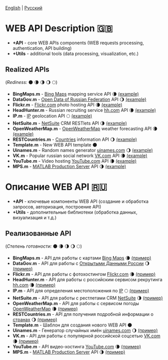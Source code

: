 [English](#web-api-description-gb) | [Русский](#Описание-web-api-ru)

# WEB API Description :gb:
- **+API** - core WEB APIs components (WEB requests processing, authentication, API building)
- **+Utils** - additional tools (data processing, visualization, etc.)
## Realized APIs
(*Rediness:* :new_moon: :waning_crescent_moon: :last_quarter_moon: :waning_gibbous_moon: :full_moon:)
- **BingMaps.m** - [Bing Maps](https://msdn.microsoft.com/en-us/library/ff701713.aspx) mapping service API :waning_crescent_moon: [(example)](../examples/bingmaps_example.m)
- **DataGov.m** - [Open Data of Russian Federation](https://data.gov.ru/pravila-i-rekomendacii) API :waning_gibbous_moon: [(example)](../examples/datagov_example.m)
- **Flickr.m** - [Flickr.com](https://www.flickr.com/services/api) photo hosting API :waning_crescent_moon: [(example)](../examples/flickr_example.m)
- **HeadHunter.m** - Russian recruiting service [hh.com](https://dev.hh.ru) API :waning_crescent_moon: [(example)](../examples/headhunter_example.m)
- **IP.m** - [IP](http://ip-api.com/) geolocation API :full_moon: [(example)](../examples/ip_example.m)
- **NetSuite.m** - [NetSuite](http://netsuite.com/) CRM RESTlets API :last_quarter_moon: [(example)](../examples/netsuite_example.m)
- **OpenWeatherMap.m** - [OpenWeatherMap](https://openweathermap.org/api) weather forecasting API :waning_crescent_moon: [(example)](../examples/openweathermap_example.m)
- **RESTCountries.m** - [Countries](http://restcountries.eu/) information API :waning_gibbous_moon: [(example)](../examples/restcountries_example.m)
- **Template.m** - New WEB API template :new_moon:
- **Uinames.m** - Random names generator [uinames.com](https://uinames.com/) :waning_gibbous_moon: [(example)](../examples/uinames_example.m)
- **VK.m** - Popular russian social network [VK.com](https://vk.com/dev/manuals) API :waning_crescent_moon: [(example)](../examples/vk_example.m)
- **YouTube.m** - Video hosting [YouTube.com](https://www.youtube.com/yt/dev/) API :waning_crescent_moon: [(example)](../examples/youtube_example.m)
- **MPS.m** - [MATLAB Production Server](https://www.mathworks.com/products/matlab-production-server.html) API :last_quarter_moon: [(example)](../examples/mps_example.m)

# Описание WEB API :ru:
- **+API** - ключевые компоненты WEB API (создание и обработка запросов, авторизация, построение API)
- **+Utils** - дополнительные библиотеки (обработка данных, визуализация и т.д.)
## Реализованные API
(*Степень готовности:* :new_moon: :waning_crescent_moon: :last_quarter_moon: :waning_gibbous_moon: :full_moon:)
- **BingMaps.m** - API для работы с картами [Bing Maps](https://msdn.microsoft.com/en-us/library/ff701713.aspx) :waning_crescent_moon: [(пример)](../examples/bingmaps_example.m)
- **DataGov.m** - API для работы с [Открытыми Данными России](https://data.gov.ru/pravila-i-rekomendacii) :waning_gibbous_moon: [(пример)](../examples/datagov_example.m)
- **Flickr.m** - API для работы с фотохостингом [Flickr.com](https://www.flickr.com/services/api) :waning_crescent_moon: [(пример)](../examples/flickr_example.m)
- **HeadHunter.m** - API для работы с российским сервисом рекрутинга [hh.com](https://dev.hh.ru) :waning_crescent_moon: [(пример)](../examples/headhunter_example.m)
- **IP.m** - API для определения местоположения по [IP](http://ip-api.com/) :full_moon: [(пример)](../examples/ip_example.m)
- **NetSuite.m** - API для работы с рестлетами CRM [NetSuite](http://netsuite.com/) :last_quarter_moon: [(пример)](../examples/netsuite_example.m)
- **OpenWeatherMap.m** - API для работы с сервисом погоды [OpenWeatherMap](https://openweathermap.org/api) :waning_crescent_moon: [(пример)](../examples/openweathermap_example.m)
- **RESTCountries.m** - API для получения подробной информации о [странах](http://restcountries.eu/) :waning_gibbous_moon: [(пример)](../examples/restcountries_example.m)
- **Template.m** - Шаблон для создания нового WEB API :new_moon:
- **Uinames.m** - Генератор случайных имён [uinames.com](https://uinames.com/) :waning_gibbous_moon: [(пример)](../examples/uinames_example.m)
- **VK.m** - API для работы с популярной российской соцсетью [VK.com](https://vk.com/dev/manuals) :waning_crescent_moon: [(пример)](../examples/vk_example.m)
- **YouTube.m** - API видео-хостинга [YouTube.com](https://www.youtube.com/yt/dev/) :waning_crescent_moon: [(пример)](../examples/youtube_example.m)
- **MPS.m** - [MATLAB Production Server](https://www.mathworks.com/products/matlab-production-server.html) API :last_quarter_moon: [(пример)](../examples/mps_example.m)